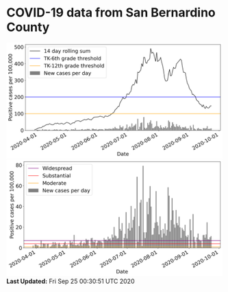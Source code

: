 # COVID-19 data from San Bernardino County
![image1](plots/graph.png)
![image2](plots/classification.png)
**Last Updated:** Fri Sep 25 00:30:51 UTC 2020
